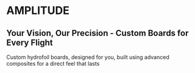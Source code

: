 # AMPLITUDE

## Your Vision, Our Precision - Custom Boards for Every Flight

Custom hydrofoil boards, designed for you, built using advanced composites for a direct feel that lasts
